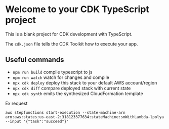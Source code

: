 # Welcome to your CDK TypeScript project

This is a blank project for CDK development with TypeScript.

The `cdk.json` file tells the CDK Toolkit how to execute your app.

## Useful commands

- `npm run build` compile typescript to js
- `npm run watch` watch for changes and compile
- `npx cdk deploy` deploy this stack to your default AWS account/region
- `npx cdk diff` compare deployed stack with current state
- `npx cdk synth` emits the synthesized CloudFormation template

Ex request

```console
aws stepfunctions start-execution --state-machine-arn arn:aws:states:us-east-2:318123377634:stateMachine:smWithLambda-lpolya --input '{"task":"succeed"}'
```
